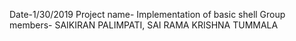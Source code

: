 Date-1/30/2019
Project name- Implementation of basic shell
Group members- SAIKIRAN PALIMPATI, SAI RAMA KRISHNA TUMMALA
